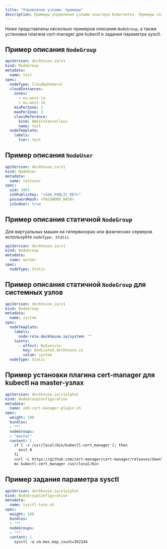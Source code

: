 ```yaml
---
title: "Управление узлами: примеры"
description: Примеры управления узлами кластера Kubernetes. Примеры создания группы узлов. Примеры автоматизации выполнения произвольных настроек на узле.
---
```


Ниже представлены несколько примеров описания `NodeGroup`, а также установки плагина cert-manager для kubectl и задания параметра sysctl.

## Пример описания `NodeGroup`

```yaml
apiVersion: deckhouse.io/v1
kind: NodeGroup
metadata:
  name: test
spec:
  nodeType: CloudEphemeral
  cloudInstances:
    zones:
      - eu-west-1a
      - eu-west-1b
    minPerZone: 1
    maxPerZone: 2
    classReference:
      kind: AWSInstanceClass
      name: test
  nodeTemplate:
    labels:
      tier: test
```

## Пример описания `NodeUser`

```yaml
apiVersion: deckhouse.io/v1
kind: NodeUser
metadata:
  name: testuser
spec:
  uid: 1001
  sshPublicKey: "<SSH_PUBLIC_KEY>"
  passwordHash: <PASSWORD_HASH>
  isSudoer: true
```

## Пример описания статичной `NodeGroup`

Для виртуальных машин на гипервизорах или физических серверов используйте `nodeType: Static`.

```yaml
apiVersion: deckhouse.io/v1
kind: NodeGroup
metadata:
  name: worker
spec:
  nodeType: Static
```

## Пример описания статичной `NodeGroup` для системных узлов

```yaml
apiVersion: deckhouse.io/v1
kind: NodeGroup
metadata:
  name: system
spec:
  nodeTemplate:
    labels:
      node-role.deckhouse.io/system: ""
    taints:
      - effect: NoExecute
        key: dedicated.deckhouse.io
        value: system
  nodeType: Static
```

## Пример установки плагина cert-manager для kubectl на master-узлах

```yaml
apiVersion: deckhouse.io/v1alpha1
kind: NodeGroupConfiguration
metadata:
  name: add-cert-manager-plugin.sh
spec:
  weight: 100
  bundles:
  - "*"
  nodeGroups:
  - "master"
  content: |
    if [ -x /usr/local/bin/kubectl-cert_manager ]; then
      exit 0
    fi
    curl -L https://github.com/cert-manager/cert-manager/releases/download/v1.7.1/kubectl-cert_manager-linux-amd64.tar.gz -o - | tar -zxvf - kubectl-cert_manager
    mv kubectl-cert_manager /usr/local/bin
```

## Пример задания параметра sysctl

```yaml
apiVersion: deckhouse.io/v1alpha1
kind: NodeGroupConfiguration
metadata:
  name: sysctl-tune.sh
spec:
  weight: 100
  bundles:
  - "*"
  nodeGroups:
  - "*"
  content: |
    sysctl -w vm.max_map_count=262144
```

